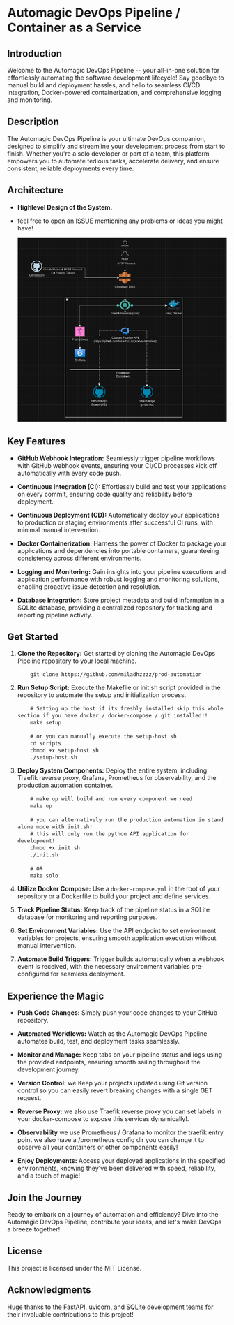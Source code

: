 # Automagic DevOps Pipeline / Container as a Service

## Introduction

Welcome to the Automagic DevOps Pipeline -- your all-in-one solution for effortlessly automating the software development lifecycle! Say goodbye to manual build and deployment hassles, and hello to seamless CI/CD integration, Docker-powered containerization, and comprehensive logging and monitoring.

## Description

The Automagic DevOps Pipeline is your ultimate DevOps companion, designed to simplify and streamline your development process from start to finish. Whether you're a solo developer or part of a team, this platform empowers you to automate tedious tasks, accelerate delivery, and ensure consistent, reliable deployments every time.

## Architecture

* **Highlevel Design of the System.**
* feel free to open an ISSUE mentioning any problems or ideas you might have!

  ![](arch/prod-auto.png)

## Key Features

* **GitHub Webhook Integration:** Seamlessly trigger pipeline workflows with GitHub webhook events, ensuring your CI/CD processes kick off automatically with every code push.
  
* **Continuous Integration (CI):** Effortlessly build and test your applications on every commit, ensuring code quality and reliability before deployment.
  
* **Continuous Deployment (CD):** Automatically deploy your applications to production or staging environments after successful CI runs, with minimal manual intervention.
  
* **Docker Containerization:** Harness the power of Docker to package your applications and dependencies into portable containers, guaranteeing consistency across different environments.
  
* **Logging and Monitoring:** Gain insights into your pipeline executions and application performance with robust logging and monitoring solutions, enabling proactive issue detection and resolution.
  
* **Database Integration:** Store project metadata and build information in a SQLite database, providing a centralized repository for tracking and reporting pipeline activity.

## Get Started

1. **Clone the Repository:** Get started by cloning the Automagic DevOps Pipeline repository to your local machine.

    ```shell
        git clone https://github.com/miladhzzzz/prod-automation
    ```

2. **Run Setup Script:** Execute the Makefile or init.sh script provided in the repository to automate the setup and initialization process.

    ```shell
        # Setting up the host if its freshly installed skip this whole section if you have docker / docker-compose / git installed!!
        make setup

        # or you can manually execute the setup-host.sh
        cd scripts
        chmod +x setup-host.sh
        ./setup-host.sh
    ```
  
3. **Deploy System Components:** Deploy the entire system, including Traefik reverse proxy, Grafana, Prometheus for observability, and the production automation container.

    ```shell
        # make up will build and run every component we need
        make up

        # you can alternatively run the production automation in stand alone mode with init.sh!
        # this will only run the python API application for development!
        chmod +x init.sh
        ./init.sh

        # OR
        make solo
    ```
  
4. **Utilize Docker Compose:** Use a `docker-compose.yml` in the root of your repository or a Dockerfile to build your project and define services.
  
5. **Track Pipeline Status:** Keep track of the pipeline status in a SQLite database for monitoring and reporting purposes.
  
6. **Set Environment Variables:** Use the API endpoint to set environment variables for projects, ensuring smooth application execution without manual intervention.
  
7. **Automate Build Triggers:** Trigger builds automatically when a webhook event is received, with the necessary environment variables pre-configured for seamless deployment.

## Experience the Magic

* **Push Code Changes:** Simply push your code changes to your GitHub repository.
  
* **Automated Workflows:** Watch as the Automagic DevOps Pipeline automates build, test, and deployment tasks seamlessly.
  
* **Monitor and Manage:** Keep tabs on your pipeline status and logs using the provided endpoints, ensuring smooth sailing throughout the development journey.

* **Version Control:** we Keep your projects updated using Git version control so you can easily revert breaking changes with a single GET request.

* **Reverse Proxy:** we also use Traefik reverse proxy you can set labels in your docker-compose to expose this services dynamically!.

* **Observability** we use Prometheus / Grafana to monitor the traefik entry point we also have a /prometheus config dir you can change it to observe all your containers or other components easily!
  
* **Enjoy Deployments:** Access your deployed applications in the specified environments, knowing they've been delivered with speed, reliability, and a touch of magic!

## Join the Journey

Ready to embark on a journey of automation and efficiency? Dive into the Automagic DevOps Pipeline, contribute your ideas, and let's make DevOps a breeze together!

## License

This project is licensed under the MIT License.

## Acknowledgments

Huge thanks to the FastAPI, uvicorn, and SQLite development teams for their invaluable contributions to this project!
